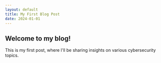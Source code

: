 ```yaml
---
layout: default
title: My First Blog Post
date: 2024-01-01
---
```


## Welcome to my blog!

This is my first post, where I'll be sharing insights on various cybersecurity topics.

